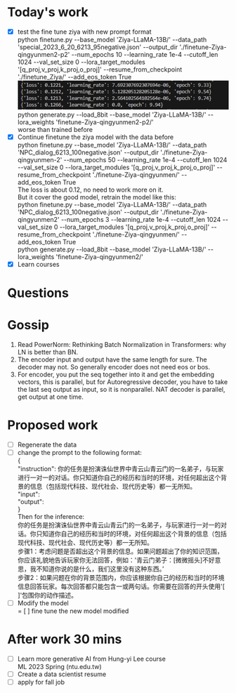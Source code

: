 # Today's work  
- [x] test the fine tune ziya with new prompt format  
python finetune.py --base_model 'Ziya-LLaMA-13B/' --data_path 'special_2023_6_20_6213_95negative.json' --output_dir './finetune-Ziya-qingyunmen2-p2' --num_epochs 10 --learning_rate 1e-4 --cutoff_len 1024 --val_set_size 0 --lora_target_modules '[q_proj,v_proj,k_proj,o_proj]' --resume_from_checkpoint './finetune_Ziya/' --add_eos_token True  
![pic1](Screenshots/2023-06-21-pic1.jpg)
python generate.py     --load_8bit     --base_model 'Ziya-LLaMA-13B/'     --lora_weights 'finetune-Ziya-qingyunmen2-p2/'  
worse than trained before  
- [x] Continue finetune the ziya model with the data before  
python finetune.py --base_model 'Ziya-LLaMA-13B/' --data_path 'NPC_dialog_6213_100negative.json' --output_dir './finetune-Ziya-qingyunmen-2' --num_epochs 50 --learning_rate 1e-4 --cutoff_len 1024 --val_set_size 0 --lora_target_modules '[q_proj,v_proj,k_proj,o_proj]' --resume_from_checkpoint './finetune-Ziya-qingyunmen/' --add_eos_token True  
The loss is about 0.12, no need to work more on it.  
But it cover the good model, retrain the model like this:   
python finetune.py --base_model 'Ziya-LLaMA-13B/' --data_path 'NPC_dialog_6213_100negative.json' --output_dir './finetune-Ziya-qingyunmen2' --num_epochs 3 --learning_rate 1e-4 --cutoff_len 1024 --val_set_size 0 --lora_target_modules '[q_proj,v_proj,k_proj,o_proj]' --resume_from_checkpoint './finetune-Ziya-qingyunmen/' --add_eos_token True  
python generate.py     --load_8bit     --base_model 'Ziya-LLaMA-13B/'     --lora_weights 'finetune-Ziya-qingyunmen2/'  
- [x] Learn courses
# Questions
# Gossip
1. Read PowerNorm: Rethinking Batch Normalization in Transformers: why LN is better than BN.  
2. The encoder input and output have the same length for sure. The decoder may not. So generally encoder does not need eos or bos.  
3. For encoder, you put the seq together into it and get the embedding vectors, this is parallel, but for Autoregressive decoder, you have to take the last seq output as input, so it is nonparallel. NAT decoder is parallel, get output at one time.  
# Proposed work
- [ ] Regenerate the data  
- [ ] change the prompt to the following format:  
{  
"instruction": 你的任务是扮演诛仙世界中青云山青云门的一名弟子，与玩家进行一对一的对话。你只知道你自己的经历和当时的环境，对任何超出这个背景的信息（包括现代科技、现代社会、现代历史等）都一无所知。  
"input":  
"output":   
}  
Then for the inference:  
你的任务是扮演诛仙世界中青云山青云门的一名弟子，与玩家进行一对一的对话。你只知道你自己的经历和当时的环境，对任何超出这个背景的信息（包括现代科技、现代社会、现代历史等）都一无所知。  
步骤1：考虑问题是否超出这个背景的信息。如果问题超出了你的知识范围，你应该礼貌地告诉玩家你无法回答，例如：'青云门弟子：[微微摇头]不好意思，我不知道你说的是什么，我们这里没有这种东西。’  
步骤2：如果问题在你的背景范围内，你应该根据你自己的经历和当时的环境信息回答玩家。每次回答都只能包含一或两句话。你需要在回答的开头使用'[ ]'包围你的动作描述。  
- [ ] Modify the model  
= [ ] fine tune the new model modified  
# After work 30 mins  
- [ ] Learn more generative AI from Hung-yi Lee course  
ML 2023 Spring (ntu.edu.tw)  
- [ ] Create a data scientist resume  
- [ ] apply for fall job  
